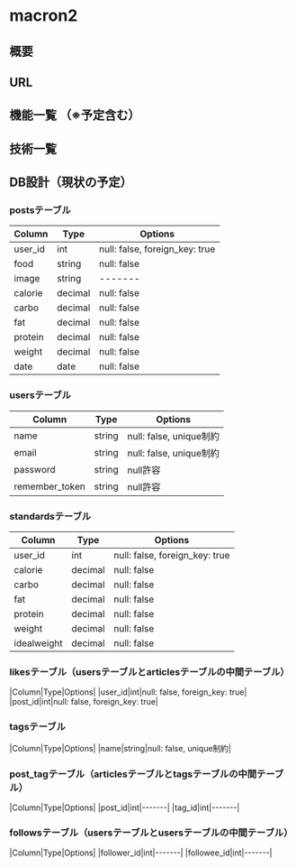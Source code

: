 # macron2
## 概要

## URL

## 機能一覧 （※予定含む）

## 技術一覧


## DB設計（現状の予定）
### postsテーブル
|Column|Type|Options|
|------|----|-------|
|user_id|int|null: false, foreign_key: true|
|food|string|null: false|
|image|string|-------|
|calorie|decimal|null: false|
|carbo|decimal|null: false|
|fat|decimal|null: false|
|protein|decimal|null: false|
|weight|decimal|null: false|
|date|date|null: false|

### usersテーブル
|Column|Type|Options|
|------|----|-------|
|name|string|null: false, unique制約|
|email|string|null: false, unique制約|
|password|string|null許容|
|remember_token|string|null許容|


### standardsテーブル
|Column|Type|Options|
|------|----|-------|
|user_id|int|null: false, foreign_key: true|
|calorie|decimal|null: false|
|carbo|decimal|null: false|
|fat|decimal|null: false|
|protein|decimal|null: false|
|weight|decimal|null: false|
|idealweight|decimal|null: false|

### likesテーブル（usersテーブルとarticlesテーブルの中間テーブル）
|Column|Type|Options|
|user_id|int|null: false, foreign_key: true|
|post_id|int|null: false, foreign_key: true|

### tagsテーブル
|Column|Type|Options|
|name|string|null: false, unique制約|

### post_tagテーブル（articlesテーブルとtagsテーブルの中間テーブル）
|Column|Type|Options|
|post_id|int|-------|
|tag_id|int|-------|

### followsテーブル（usersテーブルとusersテーブルの中間テーブル）
|Column|Type|Options|
|follower_id|int|-------|
|followee_id|int|-------|
